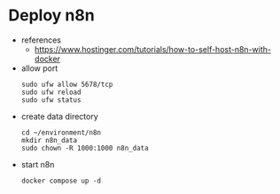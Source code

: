 # Deploy n8n

- references 
  - https://www.hostinger.com/tutorials/how-to-self-host-n8n-with-docker
- allow port 
  ```
  sudo ufw allow 5678/tcp
  sudo ufw reload
  sudo ufw status
  ```
- create data directory
  ```
  cd ~/environment/n8n
  mkdir n8n_data
  sudo chown -R 1000:1000 n8n_data
  ```
- start n8n
  ```
  docker compose up -d
  ```